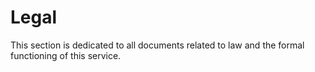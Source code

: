 # Legal
This section is dedicated to all documents related to law and the formal functioning of this service.